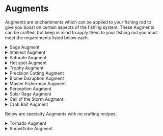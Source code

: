 # Augments

Augments are enchantments which can be applied to your fishing rod to give you boost on certain aspects of the fishing system. These Augments can be crafted, but keep in mind to apply them to your fishing rod you must meet the requirements listed below each.

<details>

<summary>Sage Augment</summary>

Sage gives you more fishing xp towards the plugin whenever you catch a fish. Higher the augment level, the more xp you will get from catching custom fish!\
\
Details:

* Fishing level required: 12
* Entropy Cost: 57500
* Max Augment Level: 10



Crafting:

* 8x Gold Block
* 16x Crab Scale
* 16x Crab Claw
* 3x Dolphin Tail
* 16x Redstone
* 16x Sugar

</details>

<details>

<summary>Intellect Augment</summary>

Intellect gives you more XP from catch fish. Higher the augment level, the more XP you will get from catching fish.

\
Details:

* Fishing level required: 25
* Entropy Cost: 50000
* Max Augment Level: 10



Crafting:

* 20x Lapis Block
* 8x Book
* 8x Diamond
* 8x Emerald Block
* 16x Crab Scale

</details>

<details>

<summary>Saturate Augment</summary>

Saturate gives you a random chance to refill hunger when catching a fish. Higher the augment level, the greater chance to get fed.\
\
Details:

* Fishing level required: 12
* Entropy Cost: 35000
* Max Level: 5



Crafting:

* 16x Cooked Beed
* 1x Cake
* 12x Baked Potato
* 16x Cod

</details>

<details>

<summary>Hot spot Augment</summary>

Hot Spot will give you a chance to get more then one fish per catch. The higher level the augment. The higher chance to catch fish and more fish that you will catch from one single catch.\
\
Details:

* Fishing level required: 10
* Entropy Cost: 50000
* Max Augment Level: 13



Crafting:

* 16x Glistering Melon Slice
* 32x Strings
* 3x Golden Apples
* 1x Oak Boat
* 4x Dolphin Tails

</details>

<details>

<summary>Trophy Augment</summary>

Trophy gives you a higher chance to profit from the fish scales. The higher the augment level, the greater the chance to make money will be!

\
Details:

* Fishing level required: 35
* Entropy Cost: 60000
* Max Augment Level: 6



Crafting:

* 32x Iron Block
* 16x Gold Block
* 12x Diamond Block
* 12x Emerald Block
* 16x Squid Tentacle
* 1x Heart Of The Sea

</details>

<details>

<summary>Precision Cutting Augment</summary>

Precision Cutting gives you more entropy from gutting fish using the Gutting Station. Higher the level, the more entropy you will get overall.

\
Details:

* Fishing level required: 22
* Entropy Cost: 70000
* Max Augment Level: 8



Crafting:

* 1x Anvil
* 1x Diamond sword
* 1x Iron Axe
* 16x Cobblestone
* 2x Emerald
* 3x Lapis Block
* 1x Water Bucket
* 1x Wither Skeleton Skull
* 6x Nautilus Shell

</details>

<details>

<summary>Biome Disruption Augment</summary>

Biome Disruption gives you a chance to catch random fish from other biomes when fishing. Higher level the augment, the higher chance.

\
Details:

* Fishing level required: 16
* Entropy Cost: 60000
* Max Augment Level: 4



Crafting:

* 16x Oak Log
* 16x Snowball
* 32x Sand
* 32x Kelp
* 1x Water bucket
* 12x Dolphin Tail
* 20x Crab Scale

</details>

<details>

<summary>Master Fisherman Augment</summary>

Master Fisherman gives you a higher chance to catch higher tier fish. This augment is like a prestigious token then anything. Only for the best and most dedicated fishermen!

\
Details:

* Fishing level required: 45
* Entropy Cost: 120000
* Max Augment Level: 20



Crafting:

* 1x Nether Star
* 8x Ghast Tear
* 16x Crab Claw
* 16x Crab Scale
* 8x Dolphin Tail
* 12x Squid Tentacle
* 2x Heart Of The Sea

</details>

<details>

<summary>Perception Augment</summary>

Perception gives you more entropy from catching custom fish. The higher level the augment, the more entropy you will get from catching custom fish!

\
Details:

* Fishing level required: 28
* Entropy Cost: 75000
* Max Augment Level: 7



Crafting:

* 32x Glass
* 4x Glowstone
* 3x Turtle Egg
* 3x Nautilus Shell
* 10x Crab Claw

</details>

<details>

<summary>Solar Rage Augment</summary>

Solar Rage gives you more money when selling fish in the fish shop. The higher level the augment, the more money bonus you get.

\
Details:

* Fishing level required: 35
* Entropy Cost: 75000
* Max Augment Level: 5



Crafting:

* 8x Gold Block
* 5x Diamond Block
* 12x Emerald Block
* 10x Crab Claw
* 10x Crab Scale
* 10x Squid Tentacle

</details>

<details>

<summary>Call of the Storm Augment</summary>

Call of the Storm gives you a chance to catch more fish while it is raining. Higher the augment level, higher the chance to get more fish.\
\
Details:

* Fishing level required: 12
* Entropy Cost: 40000
* Max Augment Level: 5



Crafting:

* 1x Water Bucket
* 1x Oak Boat
* 16x Cod Fish
* 4x Lily Pad
* 4x Sponge (Dry)

</details>

<details>

<summary>Crab Bait Augment</summary>

Crab Bait gives you a higher chance to catch crabs while fishing. Very useful to grind crab scales and crab claws for other augments.

\
Details:

* Fishing level required: 25
* Entropy Cost: 40000
* Max Augment Level: 5



Crafting:

* 1x Water Bucket
* 10x Crab Claw
* 20x Crab Scale
* 64x String

</details>

Below are specialty Augments with no crafting recipes.

<details>

<summary>Tornado Augment</summary>

Tornado gives gives you a small chance to cause a surge in the fish schools near you and gives you duplicate fish randomly.

\
Details:

* Fishing level required: 0
* Entropy Cost: 0
* Max Augment Level: 10

\
Note: No recipe to craft only given as a reward.

</details>

<details>

<summary>SnowGlobe Augment</summary>

SnowGlobe randomly creates Globes of snow that when fished in will give the player more entropy and fishing xp. Higher the level the bigger the bonus. Works for everyone who fishes inside of the radius.

\
Details:

* Fishing level required: 0
* Entropy Cost: 0
* Max Augment Level: 10

Note: No recipe to craft only given as a reward.

</details>
